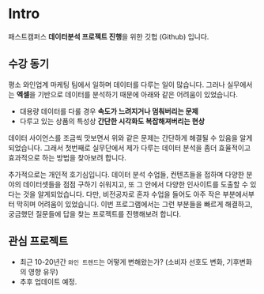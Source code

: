 # Intro
패스트캠퍼스 **데이터분석 프로젝트 진행**을 위한 깃헙 (Github) 입니다.



## 수강 동기

평소 와인업계 마케팅 팀에서 일하며 데이터를 다루는 일이 많습니다. 그러나 실무에서는 **엑셀**을 기반으로 데이터를 분석하기 때문에 아래와 같은 어려움이 있었습니다.

- 대용량 데이터를 다룰 경우 **속도가 느려지거나 멈춰버리는 문제**
- 다루고 있는 상품의 특성상 **간단한 시각화도 복잡해져버리는 현상**

데이터 사이언스를 조금씩 맛보면서 위와 같은 문제는 간단하게 해결될 수 있음을 알게 되었습니다. 그래서 첫번째로 실무단에서 제가 다루는 데이터 분석을 좀더 효율적이고 효과적으로 하는 방법을 찾아보려 합니다.

추가적으로는 개인적 호기심입니다. 데이터 분석 수업들, 컨텐츠들을 접하며 다양한 분야의 데이터셋들을 점점 구하기 쉬워지고, 또 그 안에서 다양한 인사이트를 도출할 수 있다는 것을 알게되었습니다. 다만, 비전공자로 혼자 수업을 들어도 아주 작은 부분에서부터 막히며 어려움이 있었습니다. 이번 프로그램에서는 그런 부분들을 빠르게 해결하고, 궁금했던 질문들에 답을 찾는 프로젝트를 진행해보려 합니다.

## 관심 프로젝트

- 최근 10-20년간 `와인 트렌드`는 어떻게 변해왔는가? (소비자 선호도 변화, 기후변화의 영향 유무)
- 추후 업데이트 예정.